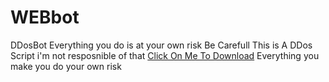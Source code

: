 # WEBbot
DDosBot
Everything you do is at your own risk
Be Carefull This is A DDos Script 
i'm not resposnible of that 
<a href="https://github.com/mralexrusoff/WEBbot/releases">Click On Me  To Download</a>
Everything you make you do your own risk
